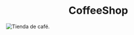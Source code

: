 <h1 align="center"> CoffeeShop</h1>

![Tienda de café.](https://github.com/Leydisfh/coffeeShop/assets/108436506/dffd4d3d-bbfa-44e8-b3f4-b42fbf27e16b)
